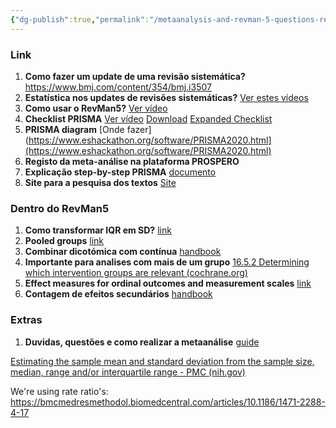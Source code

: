 ```yaml
---
{"dg-publish":true,"permalink":"/metaanalysis-and-revman-5-questions-resolutions-and-important-links/"}
---
```



### Link 

1. **Como fazer um update de uma revisão sistemática?** https://www.bmj.com/content/354/bmj.i3507
2. **Estatística nos updates de revisões sistemáticas?** [Ver estes vídeos](https://training.cochrane.org/resource/statistical-methods-updating-meta-analyses)
3. **Como usar o RevMan5?** [Ver vídeo](https://www.youtube.com/watch?v=O4NXGYe_yd4&ab_channel=CochraneTraining)
4. **Checklist PRISMA** [Ver vídeo](https://www.youtube.com/watch?v=fr-mMDJib4Y&ab_channel=ResearchMedicalLibrary) [Download](https://www.prisma-statement.org/) [Expanded Checklist](https://www.prisma-statement.org/documents/PRISMA_2020_expanded_checklist.pdf)
5. **PRISMA diagram** [Onde fazer](https://www.eshackathon.org/software/PRISMA2020.html](https://www.eshackathon.org/software/PRISMA2020.html)
6. **Registo da meta-análise na plataforma PROSPERO**
7. **Explicação step-by-step PRISMA** [documento](https://www.bmj.com/content/372/bmj.n160)
8. **Site para a pesquisa dos textos** [Site](https://get.covidence.org/literature-review?campaignid=18165361407&adgroupid=138405766537&gclid=Cj0KCQiA4uCcBhDdARIsAH5jyUl4g1oS9EBC8z9YuolSM5PYBwhTL_DN8t1jona_M3RVBzlvabZM1A0aAmxpEALw_wcB)

### Dentro do RevMan5
1. **Como transformar IQR em SD?** [link](https://www.researchgate.net/post/Is_there_any_way_to_get_mean_and_SD_from_median_and_IQR_interquartile_range)
2. **Pooled groups** [link](https://dmetar.protectlab.org/reference/pool.groups.html)
3. **Combinar dicotómica com contínua** [handbook](https://handbook-5-1.cochrane.org/chapter_9/9_4_6_combining_dichotomous_and_continuous_outcomes.htm)
4. **Importante para analises com mais de um grupo** [16.5.2 Determining which intervention groups are relevant (cochrane.org)](https://handbook-5-1.cochrane.org/chapter_16/16_5_2_determining_which_intervention_groups_are_relevant.htm)
5. **Effect measures for ordinal outcomes and measurement scales** [link](https://handbook-5-1.cochrane.org/chapter_9/9_2_4_effect_measures_for_ordinal_outcomes_and_measurement.htm)
6. **Contagem de efeitos secundários** [handbook](https://handbook-5-1.cochrane.org/chapter_9/9_4_8_meta_analysis_of_counts_and_rates.htm) 



### Extras
1. **Duvidas, questões e como realizar a metaanálise** [guide](https://bookdown.org/MathiasHarrer/Doing_Meta_Analysis_in_R/effects.html)



[Estimating the sample mean and standard deviation from the sample size, median, range and/or interquartile range - PMC (nih.gov)](https://www.ncbi.nlm.nih.gov/pmc/articles/PMC4383202/)

We're using rate ratio's: https://bmcmedresmethodol.biomedcentral.com/articles/10.1186/1471-2288-4-17

